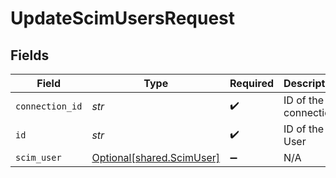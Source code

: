 # UpdateScimUsersRequest


## Fields

| Field                                                        | Type                                                         | Required                                                     | Description                                                  |
| ------------------------------------------------------------ | ------------------------------------------------------------ | ------------------------------------------------------------ | ------------------------------------------------------------ |
| `connection_id`                                              | *str*                                                        | :heavy_check_mark:                                           | ID of the connection                                         |
| `id`                                                         | *str*                                                        | :heavy_check_mark:                                           | ID of the User                                               |
| `scim_user`                                                  | [Optional[shared.ScimUser]](../../models/shared/scimuser.md) | :heavy_minus_sign:                                           | N/A                                                          |